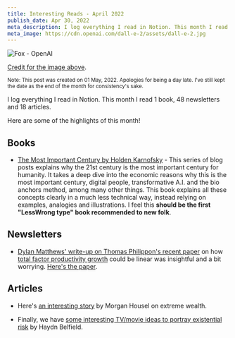 ```yaml
---
title: Interesting Reads - April 2022
publish_date: Apr 30, 2022
meta_description: I log everything I read in Notion. This month I read 1 book, 48 newsletters and 18 articles. Here are some of the highlights of this month!
meta_image: https://cdn.openai.com/dall-e-2/assets/dall-e-2.jpg
---
```


![Fox - OpenAI](https://cdn.openai.com/dall-e-2/assets/dall-e-2.jpg)

[Credit for the image above](https://openai.com/dall-e-2/#:~:text=a%20painting%20of%20a%0Afox%20sitting%20in%20a%0Afield%20at%20sunrise%0Ain%20the%20style%20of%0AClaude%20Monet).

<small>Note: This post was created on 01 May, 2022. Apologies for being a day late. I've still kept the date as the end of the month for consistency's sake.</small>

I log everything I read in Notion. This month I read 1 book, 48 newsletters and 18 articles.

Here are some of the highlights of this month!

## Books

- [The Most Important Century by Holden Karnofsky](https://www.goodreads.com/book/show/59244207-the-most-important-century-blog-post-series) - This series of blog posts explains why the 21st century is the most important century for humanity. It takes a deep dive into the economic reasons why this is the most important century, digital people, transformative A.I. and the bio anchors method, among many other things. This book explains all these concepts clearly in a much less technical way, instead relying on examples, analogies and illustrations. I feel this **should be the first "LessWrong type" book recommended to new folk**.

## Newsletters

- [Dylan Matthews' write-up on Thomas Philippon's recent paper](https://link.vox.com/view/60fc3142c9f14776313e8c4aged5f.12t5/d446a241) on how [total factor productivity growth](https://en.wikipedia.org/wiki/Total_factor_productivity) could be linear was insightful and a bit worrying. [Here's the paper](https://pages.stern.nyu.edu/~tphilipp/papers/AddGrowth_macro.pdf).

## Articles

- Here's [an interesting story](https://www.collaborativefund.com/blog/the-rich-and-the-wealthy/) by Morgan Housel on extreme wealth.

- Finally, we have [some interesting TV/movie ideas to portray existential risk](https://forum.effectivealtruism.org/posts/jsqTCrixFHEQsSTTj/13-ideas-for-new-existential-risk-movies-and-tv-shows-what) by Haydn Belfield.
